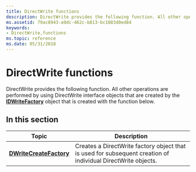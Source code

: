 ```yaml
---
title: DirectWrite functions
description: DirectWrite provides the following function. All other operations are performed by using DirectWrite interface objects that are created by the IDWriteFactory object that is created with the function below.
ms.assetid: 79ac8943-a9dc-462c-b813-bc1083d0ed84
keywords:
- DirectWrite,functions
ms.topic: reference
ms.date: 05/31/2018
---
```


# DirectWrite functions

DirectWrite provides the following function. All other operations are performed by using DirectWrite interface objects that are created by the [**IDWriteFactory**](/windows/win32/api/dwrite/nn-dwrite-idwritefactory) object that is created with the function below.

## In this section



| Topic                                                         | Description                                                                                                             |
|---------------------------------------------------------------|-------------------------------------------------------------------------------------------------------------------------|
| [**DWriteCreateFactory**](/windows/win32/api/dwrite/nf-dwrite-dwritecreatefactory)<br/> | Creates a DirectWrite factory object that is used for subsequent creation of individual DirectWrite objects.<br/> |



 

 


